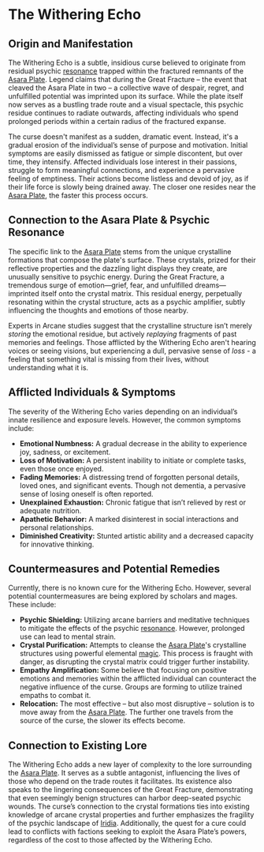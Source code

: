 # The Withering Echo

## Origin and Manifestation

The Withering Echo is a subtle, insidious curse believed to originate from residual psychic [resonance](/generated/resonance/resonance.md) trapped within the fractured remnants of the [Asara Plate](/geography/scale/asara-plate.md). Legend claims that during the Great Fracture – the event that cleaved the Asara Plate in two – a collective wave of despair, regret, and unfulfilled potential was imprinted upon its surface. While the plate itself now serves as a bustling trade route and a visual spectacle, this psychic residue continues to radiate outwards, affecting individuals who spend prolonged periods within a certain radius of the fractured expanse. 

The curse doesn't manifest as a sudden, dramatic event. Instead, it's a gradual erosion of the individual’s sense of purpose and motivation. Initial symptoms are easily dismissed as fatigue or simple discontent, but over time, they intensify. Affected individuals lose interest in their passions, struggle to form meaningful connections, and experience a pervasive feeling of emptiness. Their actions become listless and devoid of joy, as if their life force is slowly being drained away. The closer one resides near the [Asara Plate](/geography/scale/asara-plate.md), the faster this process occurs.

## Connection to the Asara Plate & Psychic Resonance

The specific link to the [Asara Plate](/geography/scale/asara-plate.md) stems from the unique crystalline formations that compose the plate's surface. These crystals, prized for their reflective properties and the dazzling light displays they create, are unusually sensitive to psychic energy. During the Great Fracture, a tremendous surge of emotion—grief, fear, and unfulfilled dreams—imprinted itself onto the crystal matrix. This residual energy, perpetually resonating within the crystal structure, acts as a psychic amplifier, subtly influencing the thoughts and emotions of those nearby.  

Experts in Arcane studies suggest that the crystalline structure isn’t merely *storing* the emotional residue, but actively *replaying* fragments of past memories and feelings. Those afflicted by the Withering Echo aren't hearing voices or seeing visions, but experiencing a dull, pervasive sense of *loss* - a feeling that something vital is missing from their lives, without understanding what it is.

## Afflicted Individuals & Symptoms

The severity of the Withering Echo varies depending on an individual’s innate resilience and exposure levels. However, the common symptoms include:

*   **Emotional Numbness:** A gradual decrease in the ability to experience joy, sadness, or excitement.
*   **Loss of Motivation:** A persistent inability to initiate or complete tasks, even those once enjoyed.
*   **Fading Memories:** A distressing trend of forgotten personal details, loved ones, and significant events. Though not dementia, a pervasive sense of losing oneself is often reported.
*   **Unexplained Exhaustion:** Chronic fatigue that isn’t relieved by rest or adequate nutrition.
*   **Apathetic Behavior:** A marked disinterest in social interactions and personal relationships.
*   **Diminished Creativity:** Stunted artistic ability and a decreased capacity for innovative thinking.

## Countermeasures and Potential Remedies

Currently, there is no known cure for the Withering Echo. However, several potential countermeasures are being explored by scholars and mages. These include:

*   **Psychic Shielding:** Utilizing arcane barriers and meditative techniques to mitigate the effects of the psychic [resonance](/generated/resonance/resonance.md). However, prolonged use can lead to mental strain.
*   **Crystal Purification:** Attempts to cleanse the [Asara Plate](/geography/scale/asara-plate.md)'s crystalline structures using powerful elemental [magic](/structure/mechanic/magic.md). This process is fraught with danger, as disrupting the crystal matrix could trigger further instability. 
*   **Empathy Amplification:** Some believe that focusing on positive emotions and memories within the afflicted individual can counteract the negative influence of the curse.  Groups are forming to utilize trained empaths to combat it.
*   **Relocation:** The most effective – but also most disruptive – solution is to move away from the [Asara Plate](/geography/scale/asara-plate.md). The further one travels from the source of the curse, the slower its effects become.

## Connection to Existing Lore

The Withering Echo adds a new layer of complexity to the lore surrounding the [Asara Plate](/geography/scale/asara-plate.md). It serves as a subtle antagonist, influencing the lives of those who depend on the trade routes it facilitates.  Its existence also speaks to the lingering consequences of the Great Fracture, demonstrating that even seemingly benign structures can harbor deep-seated psychic wounds. The curse’s connection to the crystal formations ties into existing knowledge of arcane crystal properties and further emphasizes the fragility of the psychic landscape of [Iridia](/geography/world/iridia.md). Additionally, the quest for a cure could lead to conflicts with factions seeking to exploit the Asara Plate’s powers, regardless of the cost to those affected by the Withering Echo.
